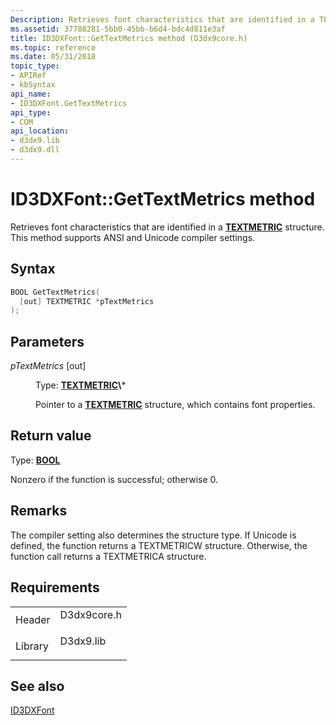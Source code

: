 ```yaml
---
Description: Retrieves font characteristics that are identified in a TEXTMETRIC structure. This method supports ANSI and Unicode compiler settings.
ms.assetid: 37788281-5bb0-45bb-b6d4-bdc4d811e3af
title: ID3DXFont::GetTextMetrics method (D3dx9core.h)
ms.topic: reference
ms.date: 05/31/2018
topic_type: 
- APIRef
- kbSyntax
api_name: 
- ID3DXFont.GetTextMetrics
api_type: 
- COM
api_location: 
- d3dx9.lib
- d3dx9.dll
---
```


# ID3DXFont::GetTextMetrics method

Retrieves font characteristics that are identified in a [**TEXTMETRIC**](https://msdn.microsoft.com/library/Dd145132(v=VS.85).aspx) structure. This method supports ANSI and Unicode compiler settings.

## Syntax


```C++
BOOL GetTextMetrics(
  [out] TEXTMETRIC *pTextMetrics
);
```



## Parameters

<dl> <dt>

*pTextMetrics* \[out\]
</dt> <dd>

Type: **[**TEXTMETRIC**](https://msdn.microsoft.com/library/Dd145132(v=VS.85).aspx)\***

Pointer to a [**TEXTMETRIC**](https://msdn.microsoft.com/library/Dd145132(v=VS.85).aspx) structure, which contains font properties.

</dd> </dl>

## Return value

Type: **[**BOOL**](https://msdn.microsoft.com/library/Aa383751(v=VS.85).aspx)**

Nonzero if the function is successful; otherwise 0.

## Remarks

The compiler setting also determines the structure type. If Unicode is defined, the function returns a TEXTMETRICW structure. Otherwise, the function call returns a TEXTMETRICA structure.

## Requirements



|                    |                                                                                        |
|--------------------|----------------------------------------------------------------------------------------|
| Header<br/>  | <dl> <dt>D3dx9core.h</dt> </dl> |
| Library<br/> | <dl> <dt>D3dx9.lib</dt> </dl>   |



## See also

<dl> <dt>

[ID3DXFont](id3dxfont.md)
</dt> </dl>

 

 




